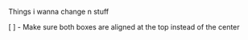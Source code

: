 Things i wanna change n stuff

[ ] - Make sure both boxes are aligned at the top instead of the center